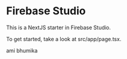 # Firebase Studio

This is a NextJS starter in Firebase Studio.

To get started, take a look at src/app/page.tsx.

ami bhumika
